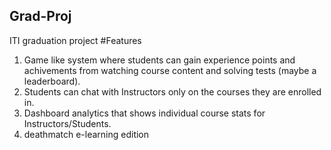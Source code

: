 ## Grad-Proj
ITI graduation project
#Features
1. Game like system where students can gain experience points and achivements from watching course content and solving tests (maybe a leaderboard).
2. Students can chat with Instructors only on the courses they are enrolled in.
3. Dashboard analytics that shows individual course stats for Instructors/Students.
4. deathmatch  e-learning edition
